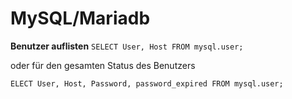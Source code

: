 # MySQL/Mariadb

**Benutzer auflisten**
`SELECT User, Host FROM mysql.user;`

oder für den gesamten Status des Benutzers

`ELECT User, Host, Password, password_expired FROM mysql.user;` 

